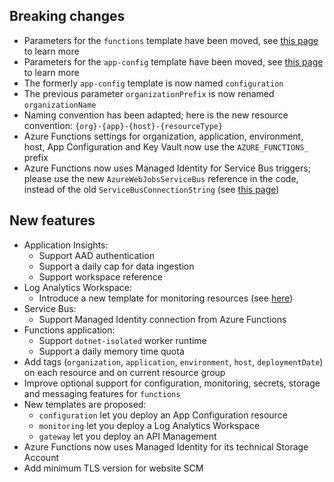 [//]: # (Format this CHANGELOG.md with these titles:)
[//]: # (Breaking changes)
[//]: # (New features)
[//]: # (Bug fixes)
[//]: # (Minor changes)

## Breaking changes

- Parameters for the `functions` template have been moved, see [this page](functions/README.md) to learn more
- Parameters for the `app-config` template have been moved, see [this page](functions/README.md) to learn more
- The formerly `app-config` template is now named `configuration`
- The previous parameter `organizationPrefix` is now renamed `organizationName`
- Naming convention has been adapted; here is the new resource convention: `{org}-{app}-{host}-{resourceType}`
- Azure Functions settings for organization, application, environment, host, App Configuration and Key Vault now use the `AZURE_FUNCTIONS_` prefix
- Azure Functions now uses Managed Identity for Service Bus triggers; please use the new `AzureWebJobsServiceBus` reference in the code, instead of the old `ServiceBusConnectionString` (see [this page](https://docs.microsoft.com/en-us/azure/azure-functions/functions-reference#configure-an-identity-based-connection))

## New features

- Application Insights:
  - Support AAD authentication
  - Support a daily cap for data ingestion
  - Support workspace reference
- Log Analytics Workspace:
  - Introduce a new template for monitoring resources (see [here](monitoring/README.md))
- Service Bus:
  - Support Managed Identity connection from Azure Functions
- Functions application:
  - Support `dotnet-isolated` worker runtime
  - Support a daily memory time quota
- Add tags (`organization`, `application`, `environment`, `host`, `deploymentDate`) on each resource and on current resource group
- Improve optional support for configuration, monitoring, secrets, storage and messaging features for `functions`
- New templates are proposed:
  - `configuration` let you deploy an App Configuration resource
  - `monitoring` let you deploy a Log Analytics Workspace
  - `gateway` let you deploy an API Management
- Azure Functions now uses Managed Identity for its technical Storage Account
- Add minimum TLS version for website SCM
